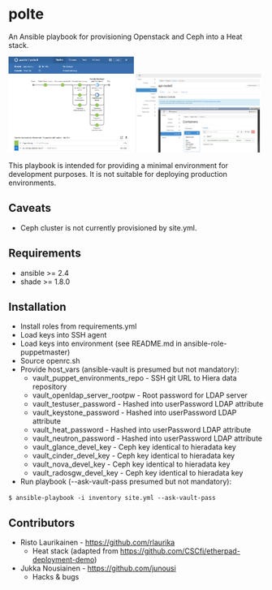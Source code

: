 # polte

An Ansible playbook for provisioning Openstack and Ceph into a Heat stack.

<img src="files/polte-jenkins.png" width="49%" alt="A screenshot of polte being built"> <img src="files/polte.png" width="49%" alt="A screenshot of polte in action">

This playbook is intended for providing a minimal environment for development
purposes. It is not suitable for deploying production environments.

## Caveats

* Ceph cluster is not currently provisioned by site.yml.

## Requirements

* ansible >= 2.4
* shade >= 1.8.0

## Installation

* Install roles from requirements.yml
* Load keys into SSH agent
* Load keys into environment (see README.md in ansible-role-puppetmaster)
* Source openrc.sh
* Provide host_vars (ansible-vault is presumed but not mandatory):
  * vault_puppet_environments_repo - SSH git URL to Hiera data repository
  * vault_openldap_server_rootpw - Root password for LDAP server
  * vault_testuser_password - Hashed into userPassword LDAP attribute
  * vault_keystone_password - Hashed into userPassword LDAP attribute
  * vault_heat_password - Hashed into userPassword LDAP attribute
  * vault_neutron_password - Hashed into userPassword LDAP attribute
  * vault_glance_devel_key - Ceph key identical to hieradata key
  * vault_cinder_devel_key - Ceph key identical to hieradata key
  * vault_nova_devel_key - Ceph key identical to hieradata key
  * vault_radosgw_devel_key - Ceph key identical to hieradata key
* Run playbook (--ask-vault-pass presumed but not mandatory):

`$ ansible-playbook -i inventory site.yml --ask-vault-pass`

## Contributors

* Risto Laurikainen - https://github.com/rlaurika
  * Heat stack (adapted from https://github.com/CSCfi/etherpad-deployment-demo)
* Jukka Nousiainen - https://github.com/junousi
  * Hacks & bugs
